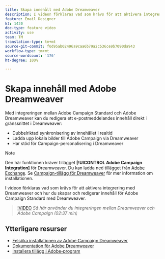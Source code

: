 ```yaml
---
title: Skapa innehåll med Adobe Dreamweaver
description: I videon förklaras vad som krävs för att aktivera integrering med Dreamweaver och hur du skapar och redigerar innehåll för Adobe Campaign Standard med Dreamweaver.
feature: Email Designer
kt: 1420
doc-type: feature video
activity: use
team: TM
translation-type: tm+mt
source-git-commit: f0d95ab02496a9caa6b79a2c536ce9b7090da943
workflow-type: tm+mt
source-wordcount: '176'
ht-degree: 100%

---
```



# Skapa innehåll med Adobe Dreamweaver

Med integreringen mellan Adobe Campaign Standard och Adobe Dreamweaver kan du redigera ett e-postmeddelandes innehåll direkt i gränssnittet i Dreamweaver:

* Dubbelriktad synkronisering av innehållet i realtid
* Ladda upp lokala bilder till Adobe Campaign via Dreamweaver
* Har stöd för Campaign-personalisering i Dreamweaver

>[!NOTE]
>
>Den här funktionen kräver tillägget **[!UICONTROL Adobe Campaign Integration]** för Dreamweaver. Du kan ladda ned tillägget från [Adobe Exchange](https://exchange.adobe.com/creativecloud.html#search). Se [Campaign-tillägg för Dreamweaver](https://helpx.adobe.com/se/dreamweaver/using/working-with-dreamweaver-and-campaign.html) för mer information om installationen.

I videon förklaras vad som krävs för att aktivera integrering med Dreamweaver och hur du skapar och redigerar innehåll för Adobe Campaign Standard med Dreamweaver.

>[!VIDEO](https://video.tv.adobe.com/v/23121?quality=12)
*Så här använder du integreringen mellan Dreamweaver och Adobe Campaign (02:37 min)*

## Ytterligare resurser

* [Felsöka installationen av Adobe Campaign Dreamweaver](https://helpx.adobe.com/se/dreamweaver/kb/dreamweaver-campaign-integration-issue.html)
* [Dokumentation för Adobe Dreamweaver](https://helpx.adobe.com/se/dreamweaver/using/working-with-dreamweaver-and-campaign.html)
* [Installera tillägg i Adobe-program](https://helpx.adobe.com/se/creative-cloud/kb/installingextensionsandaddons.html)

